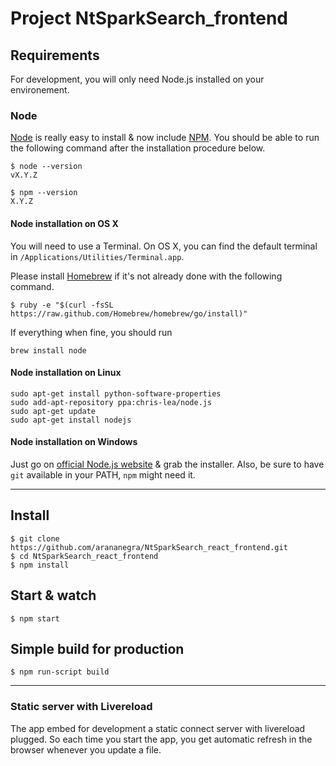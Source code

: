 # Project NtSparkSearch_frontend

## Requirements

For development, you will only need Node.js installed on your environement.


### Node

[Node](http://nodejs.org/) is really easy to install & now include [NPM](https://npmjs.org/).
You should be able to run the following command after the installation procedure
below.

    $ node --version
    vX.Y.Z

    $ npm --version
    X.Y.Z

#### Node installation on OS X

You will need to use a Terminal. On OS X, you can find the default terminal in
`/Applications/Utilities/Terminal.app`.

Please install [Homebrew](http://brew.sh/) if it's not already done with the following command.

    $ ruby -e "$(curl -fsSL https://raw.github.com/Homebrew/homebrew/go/install)"

If everything when fine, you should run

    brew install node

#### Node installation on Linux

    sudo apt-get install python-software-properties
    sudo add-apt-repository ppa:chris-lea/node.js
    sudo apt-get update
    sudo apt-get install nodejs

#### Node installation on Windows

Just go on [official Node.js website](http://nodejs.org/) & grab the installer.
Also, be sure to have `git` available in your PATH, `npm` might need it.

---

## Install

    $ git clone https://github.com/arananegra/NtSparkSearch_react_frontend.git
    $ cd NtSparkSearch_react_frontend
    $ npm install


## Start & watch

    $ npm start

## Simple build for production

    $ npm run-script build

---

### Static server with Livereload

The app embed for development a static connect server with livereload plugged.
So each time you start the app, you get automatic refresh in the browser whenever you update a file.